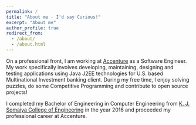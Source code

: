 ```yaml
---
permalink: /
title: "About me - I'd say Curious!"
excerpt: "About me"
author_profile: true
redirect_from: 
  - /about/
  - /about.html
---
```



On a professional front, I am working at [Accenture](https://www.accenture.com/in-en) as a Software Engineer. My work specifically involves developing, maintaining, designing and testing applications using Java J2EE technologies for U.S. based Multinational Investment banking client. During my free time, I enjoy solving puzzles, do some Competitive Programming and contribute to open source projects!

I completed my Bachelor of Engineering in Computer Engineering from [K. J. Somaiya College of Engineering](https://www.somaiya.edu/kjsce) in the year 2016 and proceeded my professional career at Accenture.
